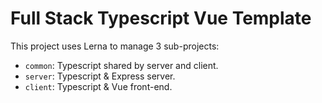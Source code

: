 # Full Stack Typescript Vue Template

This project uses Lerna to manage 3 sub-projects:
- `common`: Typescript shared by server and client.
- `server`: Typescript & Express server.
- `client`: Typescript & Vue front-end.